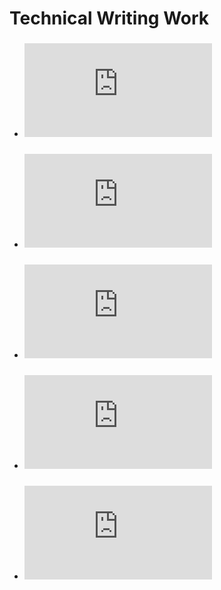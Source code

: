# Technical Writing Work
* ### ![Cap Stone Seminar in CyberSec - Technical Writing - 2025](https://github.com/Fernando144ft/My-Work-Repo/blob/main/Technical%20Writing/CSS-2754-001%20Project%203.pdf)
* ### ![OSINT - Exercise #1 - 2025](https://github.com/Fernando144ft/My-Work-Repo/blob/main/Technical%20Writing/CYB-3900-001%20OSINT%20Exercise%201.pdf)
* ### ![OSINT - Resources, Tools, & Techniques Exersice 2- 2025](https://github.com/Fernando144ft/My-Work-Repo/blob/main/Technical%20Writing/CYB-3900-001%20OSINT%20Exercise%201.pdf)
* ### ![Host Security - GoTitan Botnet Attack - 2024](https://github.com/Fernando144ft/My-Work-Repo/blob/main/Technical%20Writing/CSS-2754-001%20Assignment%202.pdf)
* ### ![Host Security - Fullsoft Malware Attack and Security Breach - 2024](https://github.com/Fernando144ft/My-Work-Repo/blob/main/Technical%20Writing/CSS-2754-001%20Project%203.pdf)
